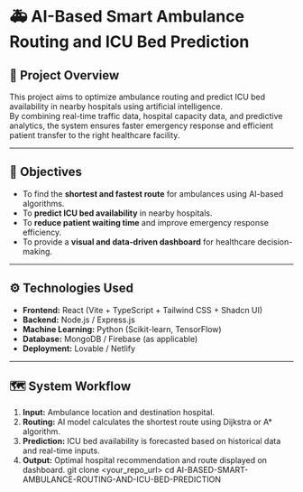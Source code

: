 # 🚑 AI-Based Smart Ambulance Routing and ICU Bed Prediction

## 🧠 Project Overview
This project aims to optimize ambulance routing and predict ICU bed availability in nearby hospitals using artificial intelligence.  
By combining real-time traffic data, hospital capacity data, and predictive analytics, the system ensures faster emergency response and efficient patient transfer to the right healthcare facility.

---

## 🎯 Objectives
- To find the **shortest and fastest route** for ambulances using AI-based algorithms.  
- To **predict ICU bed availability** in nearby hospitals.  
- To **reduce patient waiting time** and improve emergency response efficiency.  
- To provide a **visual and data-driven dashboard** for healthcare decision-making.

---

## ⚙️ Technologies Used
- **Frontend:** React (Vite + TypeScript + Tailwind CSS + Shadcn UI)  
- **Backend:** Node.js / Express.js  
- **Machine Learning:** Python (Scikit-learn, TensorFlow)  
- **Database:** MongoDB / Firebase (as applicable)  
- **Deployment:** Lovable / Netlify  

---

## 🗺️ System Workflow
1. **Input:** Ambulance location and destination hospital.  
2. **Routing:** AI model calculates the shortest route using Dijkstra or A* algorithm.  
3. **Prediction:** ICU bed availability is forecasted based on historical data and real-time inputs.  
4. **Output:** Optimal hospital recommendation and route displayed on dashboard.
git clone <your_repo_url>
cd AI-BASED-SMART-AMBULANCE-ROUTING-AND-ICU-BED-PREDICTION
